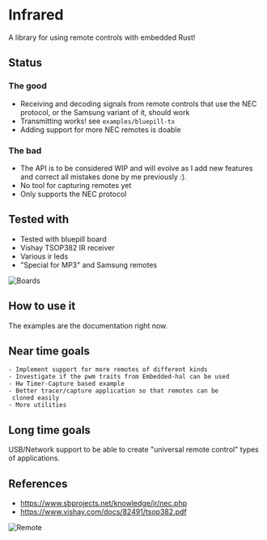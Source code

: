 # Infrared
A library for using remote controls with embedded Rust!

## Status

### The good 
 - Receiving and decoding signals from remote controls that use the NEC protocol,
   or the Samsung variant of it, should work
 - Transmitting works! see ``examples/bluepill-tx``
 - Adding support for more NEC remotes is doable
 
### The bad
  - The API is to be considered WIP and will evolve as I add new
  features and correct all mistakes done by me previously :).
  - No tool for capturing remotes yet
  - Only supports the NEC protocol
  
## Tested with
  - Tested with bluepill board
  - Vishay TSOP382 IR receiver
  - Various ir leds
  - "Special for MP3" and Samsung remotes


![Boards](https://jott.se/wordpress/wp-content/uploads/2019/08/txrx_setup.jpg)

## How to use it
The examples are the documentation right now.

## Near time goals
    - Implement support for more remotes of different kinds
    - Investigate if the pwm traits from Embedded-hal can be used
    - Hw Timer-Capture based example
    - Better tracer/capture application so that remotes can be
     cloned easily
    - More utilities
    
## Long time goals
USB/Network support to be able to create "universal remote control" types of applications.
    
## References

 * https://www.sbprojects.net/knowledge/ir/nec.php
 * https://www.vishay.com/docs/82491/tsop382.pdf

![Remote](https://jott.se/wordpress/wp-content/uploads/2019/06/remote_small.jpg)
    

